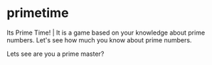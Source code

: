 # primetime
Its Prime Time! | It is a game based on your knowledge about prime numbers. Let's see how much you know about prime numbers.

Lets see are you a prime master?
